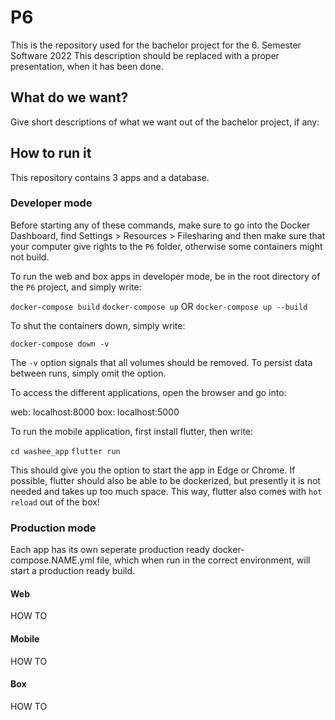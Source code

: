 # P6

This is the repository used for the bachelor project for the 6. Semester Software 2022
This description should be replaced with a proper presentation, when it has been done.

## What do we want?
Give short descriptions of what we want out of the bachelor project, if any:

## How to run it
This repository contains 3 apps and a database.

### Developer mode
Before starting any of these commands, make sure to go into the Docker Dashboard, find Settings > Resources > Filesharing and then make sure that your computer give rights to the `P6` folder, otherwise some containers might not build.

To run the web and box apps in developer mode, be in the root directory of the `P6` project, and simply write:

`docker-compose build`
`docker-compose up`
OR
`docker-compose up --build`

To shut the containers down, simply write:

`docker-compose down -v`

The `-v` option signals that all volumes should be removed. To persist data between runs, simply omit the option.

To access the different applications, open the browser and go into:

web: localhost:8000
box: localhost:5000

To run the mobile application, first install flutter, then write:

`cd washee_app`
`flutter run`

This should give you the option to start the app in Edge or Chrome.
If possible, flutter should also be able to be dockerized, but presently it is not needed and takes up too much space.
This way, flutter also comes with `hot reload` out of the box!

### Production mode
Each app has its own seperate production ready docker-compose.NAME.yml file, which when run in the correct environment, will start a production ready build.

#### Web
HOW TO

#### Mobile
HOW TO

#### Box
HOW TO